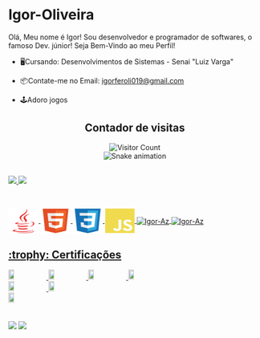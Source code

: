 # Igor-Oliveira


Olá, Meu nome é Igor! Sou desenvolvedor e programador de softwares, o famoso Dev. júnior! Seja Bem-Vindo ao meu Perfil!


- 🖥️Cursando: Desenvolvimentos de Sistemas - Senai "Luiz Varga"

- 📦Contate-me no Email: igorferoli019@gmail.com 

- 🕹️Adoro jogos

<div align="center">
  <h2>Contador de visitas</h2> 
  
  ![Visitor Count](https://profile-counter.glitch.me/IgorOliverx/count.svg)  
  ![Snake animation](https://github.com/odirlei-assis/odirlei-assis/blob/output/github-contribution-grid-snake.svg)
  
</div>
    <br>

<div>
<a href="https://beacons.ai/IgorOliverX">
<img height="180em" src="https://github-readme-stats.vercel.app/api?username=IgorOliverX&show_icons=true&theme=dracula&include_all_commits=true&count_private=true"/>
<img height="180em" src="https://github-readme-stats.vercel.app/api/top-langs/?username=IgorOliverX&layout=compact&langs_count=16&theme-dracula"/>
</div>
  
  
  ##
  <div style="display: inline_block"><br>
  <img align="center" alt="Igor-Java" height="50" width="60" src="https://raw.githubusercontent.com/devicons/devicon/master/icons/java/java-plain.svg">
  <img align="center" alt="Igor-HTML" height="50" width="60" src="https://raw.githubusercontent.com/devicons/devicon/master/icons/html5/html5-original.svg">
  <img align="center" alt="Igor-CSS" height="50" width="60" src="https://raw.githubusercontent.com/devicons/devicon/master/icons/css3/css3-original.svg">
      <img align="center" alt="Igor-Js" height="50" width="60" src="https://raw.githubusercontent.com/devicons/devicon/master/icons/javascript/javascript-plain.svg">
          <img align="center" alt="Igor-Az" height="50" width="60" src="https://cdn.jsdelivr.net/gh/devicons/devicon/icons/azure/azure-original-wordmark.svg">
      <img align="center" alt="Igor-Az" height="50" width="60" src="https://cdn.jsdelivr.net/gh/devicons/devicon/icons/googlecloud/googlecloud-original.svg">
    
    


 
  ##
  
  <div>
  <h2>:trophy: Certificações</h2>
  
   <a href="https://www.cloudskillsboost.google/public_profiles/887229a2-88da-4d76-85a4-ba0f3035136d/badges/3379522" target="blank">
    <img width="15%" height="15%"  src="https://cdn.qwiklabs.com/s2qZHGhb5WkVBHBsNTaV7AO%2FMMjWpvt%2FAoA96EBH6yU%3D"/>
  </a>
  
  <a href="https://www.cloudskillsboost.google/public_profiles/887229a2-88da-4d76-85a4-ba0f3035136d/badges/3363377" target="blank">
    <img width="15%" height="15%"  src="https://cdn.qwiklabs.com/6QsPX5Wdg0eHWFed3ZKTbX2c88yVFGgaWPlYt%2BJdp4Q%3D"/>
  </a>

  <a href="https://www.cloudskillsboost.google/public_profiles/887229a2-88da-4d76-85a4-ba0f3035136d/badges/3286792" target="blank">
    <img width="15%" height="15%"  src="https://cdn.qwiklabs.com/TbOoOcpQdNxRawSvSE3K5cbakxBmki8F%2FgjwN6yKY98%3D"/>
  </a>
  
  
  <a href="https://www.cloudskillsboost.google/public_profiles/887229a2-88da-4d76-85a4-ba0f3035136d/badges/3314930" target="blank">
    <img width="15%" height="15%"  src="https://cdn.qwiklabs.com/SOUHCWvev6HmfC5QztXJd%2BCkSK8%2B3WGWg%2BF%2Fww%2FfqXA%3D"/>
  </a>
    
  <br/>
    
  <a href="https://www.cloudskillsboost.google/public_profiles/887229a2-88da-4d76-85a4-ba0f3035136d/badges/3359778" target="blank">
    <img width="15%" height="15%"  src="https://cdn.qwiklabs.com/SH1cI5cBW%2FIn5JzT%2FYwBsYDwtoiL8%2FIQynRtLER9ZXo%3D"/>
  </a>
    
  <a href="https://www.cloudskillsboost.google/public_profiles/887229a2-88da-4d76-85a4-ba0f3035136d/badges/3287223" target="blank">
    <img width="15%" height="15%"  src="https://cdn.qwiklabs.com/UN5UNuQlLtHvuwqTCzRlf%2F7i6Z7kJQUiUqn%2FBjYYPpQ%3D"/>
  </a>
    <br>
    <a href="https://www.gohorsecertification.com.br" target="blank">
    <img width="15%" height="15%"  src="https://mlohrktvfr9b.i.optimole.com/cb:tVDx~16b5e/w:600/h:600/q:mauto/https://www.nerdstickers.com.br/wp-content/uploads/2020/12/adesivo-extreme-go-horse-ns.png"/>
  </a>
    



  


  </br>
      </br>
          </br>
  <div> 
  <a href = "mailto:igorferoli019@gmail.com"><img src="https://img.shields.io/badge/-Gmail-%23333?style=for-the-badge&logo=gmail&logoColor=red" target="_blank"></a>
  <a href="https://www.linkedin.com/in/igor-oliveira-69a556246" target="_blank"><img src="https://img.shields.io/badge/-LinkedIn-%230077B5?style=for-the-badge&logo=linkedin&logoColor=white" target="_blank"></a> 
  
</div>


 
  
